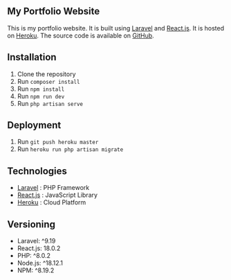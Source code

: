 ## My Portfolio Website

This is my portfolio website. It is built using [Laravel](https://laravel.com/) and [React.js](https://reactjs.org/). It is hosted on [Heroku](https://www.heroku.com/). The source code is available on [GitHub](https://github.com/JuanAntonioV/myportfolio-v2).

## Installation

1. Clone the repository
2. Run `composer install`
3. Run `npm install`
4. Run `npm run dev`
5. Run `php artisan serve`

## Deployment

1. Run `git push heroku master`
2. Run `heroku run php artisan migrate`

## Technologies

-   [Laravel](https://laravel.com/) : PHP Framework
-   [React.js](https://reactjs.org/) : JavaScript Library
-   [Heroku](https://www.heroku.com/) : Cloud Platform

## Versioning

-   Laravel: ^9.19
-   React.js: 18.0.2
-   PHP: ^8.0.2
-   Node.js: ^18.12.1
-   NPM: ^8.19.2
